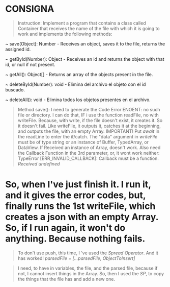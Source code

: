 # CONSIGNA

> Instruction: Implement a program that contains a class called Container that receives the name of the file with which it is going to work and implements the following methods:

~ save(Object): Number - Receives an object, saves it to the file, returns the assigned id.

~ getById(Number): Object - Receives an id and returns the object with that id, or null if not present.

~ getAll(): Object[] - Returns an array of the objects present in the file.

~ deleteById(Number): void - Elimina del archivo el objeto con el id buscado.

~ deleteAll(): void - Elimina todos los objetos presentes en el archivo.

> Method save():
> I need to generate the Code Error ENOENT: no such file or directory. I can do that, IF i use the function readFile, no with writeFile. Because, with write, if the file doesn't exist, it creates it. So it doesn't fail.
> Like writeFile, it outputs it, catches it at the beginning, and outputs the file, with an empty Array. IMPORTANT! Put _await_ in the readLine to enter the if/catch.
> The "data" argument in _writeFile_ must be of type string or an instance of Buffer, TypedArray, or DataView. If Received an instance of Array, doesn't work. Also need the Callback Function in the 3rd parameter, or, it wont work neither: TypeError [ERR_INVALID_CALLBACK]: Callback must be a function. _Received undefined_

# So, when I've just finish it. I run it, and it gives the error codes, but, finally runs the 1st writeFile, which creates a json with an empty Array. So, if I run again, it won't do anything.  Because nothing fails.

> To don't use push, this time, I 've used the *Spread Operator*. And it has worked! _parsedFile = [...parsedFile, ObjectToInsert]_

> I need, to have in variables, the file, and the parsed file, because if not, I cannot insert things in the Array. So, then I used the _SP_, to copy the things that the file has and add a new one.